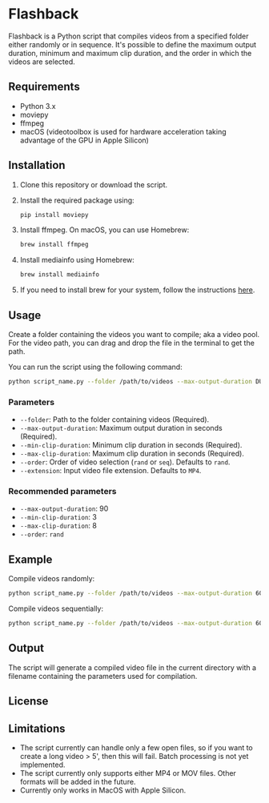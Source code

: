 # Flashback

Flashback is a Python script that compiles videos from a specified folder either randomly or in sequence. It's possible to define the maximum output duration, minimum and maximum clip duration, and the order in which the videos are selected.

## Requirements

- Python 3.x
- moviepy
- ffmpeg
- macOS (videotoolbox is used for hardware acceleration taking advantage of the GPU in Apple Silicon)

## Installation

1. Clone this repository or download the script.
2. Install the required package using:

   ```bash
   pip install moviepy
   ```
3. Install ffmpeg. On macOS, you can use Homebrew:

   ```bash
   brew install ffmpeg
   ```
4. Install mediainfo using Homebrew:

   ```bash
   brew install mediainfo
   ```
      
5. If you need to install brew for your system, follow the instructions [here](https://brew.sh/).

## Usage

Create a folder containing the videos you want to compile; aka a video pool.
For the video path, you can drag and drop the file in the terminal to get the path.

You can run the script using the following command:

```bash
python script_name.py --folder /path/to/videos --max-output-duration DURATION --min-clip-duration MIN_DURATION --max-clip-duration MAX_DURATION --order ORDER --extension EXTENSION
```

### Parameters

- `--folder`: Path to the folder containing videos (Required).
- `--max-output-duration`: Maximum output duration in seconds (Required).
- `--min-clip-duration`: Minimum clip duration in seconds (Required).
- `--max-clip-duration`: Maximum clip duration in seconds (Required).
- `--order`: Order of video selection (`rand` or `seq`). Defaults to `rand`.
- `--extension`: Input video file extension. Defaults to `MP4`.

### Recommended parameters

- `--max-output-duration`: 90 
- `--min-clip-duration`: 3
- `--max-clip-duration`: 8
- `--order`: `rand`

## Example

Compile videos randomly:

```bash
python script_name.py --folder /path/to/videos --max-output-duration 60 --min-clip-duration 5 --max-clip-duration 10 --order rand --extension MOV
```

Compile videos sequentially:

```bash
python script_name.py --folder /path/to/videos --max-output-duration 60 --min-clip-duration 5 --max-clip-duration 10 --order seq --extension MOV
```

## Output

The script will generate a compiled video file in the current directory with a filename containing the parameters used for compilation.

## License

## Limitations

- The script currently can handle only a few  open files, so if you want to create a long video > 5', then this will fail. Batch processing is not yet implemented.
- The script currently only supports either MP4 or MOV files. Other formats will be added in the future.
- Currently only works in MacOS with Apple Silicon.